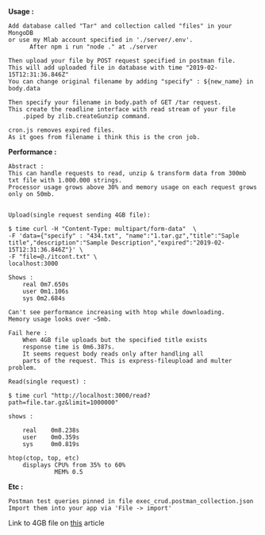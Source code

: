 __Usage :__

    Add database called "Tar" and collection called "files" in your MongoDB 
    or use my Mlab account specified in './server/.env'.
          After npm i run "node ." at ./server

    Then upload your file by POST request specified in postman file.
    This will add uploaded file in database with time "2019-02-15T12:31:36.846Z"
    You can change original filename by adding "specify" : ${new_name} in body.data

    Then specify your filename in body.path of GET /tar request.
    This create the readline interface with read stream of your file 
        .piped by zlib.createGunzip command.    
        
    cron.js removes expired files. 
    As it goes from filename i think this is the cron job.


__Performance :__

    Abstract : 
    This can handle requests to read, unzip & transform data from 300mb txt file with 1.000.000 strings.
    Processor usage grows above 30% and memory usage on each request grows only on 50mb.
    

    Upload(single request sending 4GB file):
    
~~~~
$ time curl -H "Content-Type: multipart/form-data"  \
-F 'data={"specify" : "434.txt", "name":"1.tar.gz","title":"Saple title","description":"Sample Description","expired":"2019-02-15T12:31:36.846Z"}' \
-F "file=@./itcont.txt" \
localhost:3000
~~~~ 
    Shows :
        real 0m7.650s
        user 0m1.106s
        sys	0m2.684s
        
    Can't see performance increasing with htop while downloading. 
    Memory usage looks over ~5mb. 

    Fail here : 
        When 4GB file uploads but the specified title exists
        response time is 0m6.387s.
        It seems request body reads only after handling all 
        parts of the request. This is express-fileupload and multer problem.
        
    Read(single request) :
    
    $ time curl "http://localhost:3000/read?path=file.tar.gz&limit=1000000"
    
    shows :
    
        real	0m8.238s
        user	0m0.359s
        sys	    0m0.819s
    
    htop(ctop, top, etc)
        displays CPU% from 35% to 60%
                 MEM% 0.5


__Etc :__

    Postman test queries pinned in file exec_crud.postman_collection.json
    Import them into your app via 'File -> import'

Link to 4GB file on [this](https://itnext.io/using-node-js-to-read-really-really-large-files-pt-1-d2057fe76b33) article


